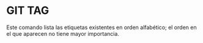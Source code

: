 # GIT TAG
Este comando lista las etiquetas existentes en orden alfabético; el orden en el que aparecen no tiene mayor importancia.